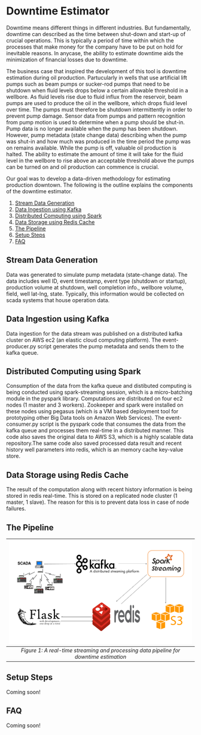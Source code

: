 # Downtime Estimator

Downtime means different things in different industries. But fundamentally, downtime can described as the time between shut-down and start-up of crucial operations. This is typically a period of time within which the processes that make money for the company have to be put on hold for inevitable reasons. In anycase, the ability to estimate downtime aids the minimization of financial losses due to downtime.

The business case that inspired the development of this tool is downtime estimation during oil production. Partucularly in wells that use artificial lift pumps such as beam pumps or sucker-rod pumps that need to be shutdown when fluid levels drops below a certain allowable threshold in a wellbore. As fluid levels rise due to fluid influx from the reservoir, beam pumps are used to produce the oil in the wellbore, which drops fluid level over time. The pumps must therefore be shutdown intermittently in order to prevent pump damage. Sensor data from pumps and pattern recognition from pump motion is used to determine when a pump should be shut-in. Pump data is no longer available when the pump has been shutdown. However, pump metadata (state change data) describing when the pump was shut-in and how much was produced in the time period the pump was on remains available. While the pump is off, valuable oil production is halted. The ability to estimate the amount of time it will take for the fluid level in the wellbore to rise above an acceptable threshold above the pumps can be turned on and oil production can commence is crucial. 

Our goal was to develop a data-driven methodology for estimating production downtown. The following is the outline explains the components of the downtime estimator.

1. [Stream Data Generation](README.md#stream-data-generation)
2. [Data Ingestion using Kafka](README.md#data-ingestion-using-kafka)
3. [Distributed Computing using Spark](README.md#distributed-computing-using-spark)
4. [Data Storage using Redis Cache](README.md#data-storage-using-redis-cache)
5. [The Pipeline](README.md#the-pipeline)
5. [Setup Steps](README.md#setup-steps)
6. [FAQ](README.md#faq)

## Stream Data Generation
Data was generated to simulate pump metadata (state-change data). The data includes well ID, event timestamp, event type (shutdown or startup), production volume at shutdown, well completion info., wellbore volume, field, well lat-lng, state. Typically, this information would be collected on scada systems that house operation data. 

## Data Ingestion using Kafka
Data ingestion for the data stream was published on a distributed kafka cluster on AWS ec2 (an elastic cloud computing platform). The event-producer.py script generates the pump metadata and sends them to the kafka queue.

## Distributed Computing using Spark
Consumption of the data from the kafka queue and distibuted computing is being conducted using spark-streaming session, which is a micro-batching module in the pyspark library. Computations are distributed on four ec2 nodes (1 master and 3 workers). Zookeeper and spark were installed on these nodes using pegasus (which is a VM based deployment tool for prototyping other Big Data tools on Amazon Web Services). The event-consumer.py script is the pyspark code that consumes the data from the kafka queue and processes them real-time in a distributed manner. This code also saves the original data to AWS S3, which is a highly scalable data repository.The same code also saved processed data result and recent history well parameters into redis, which is an memory cache key-value store. 

## Data Storage using Redis Cache
The result of the computation along with recent history information is being stored in redis real-time. This is stored on a replicated node cluster (1 master, 1 slave). The reason for this is to prevent data loss in case of node failures. 

## The Pipeline
| ![Figure 1](./images/Streaming_Pipeline.png) | 
|:--:| 
| *Figure 1: A real-time streaming and processing data pipeline for downtime estimation* |

## Setup Steps
Coming soon!

## FAQ
Coming soon!

